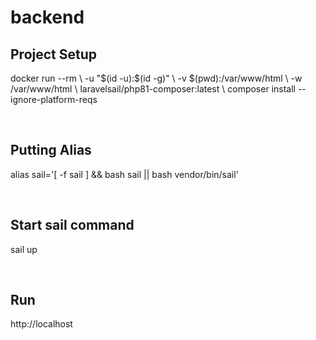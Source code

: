 # backend

## Project Setup
<p> 
    docker run --rm \
    -u "$(id -u):$(id -g)" \
    -v $(pwd):/var/www/html \
    -w /var/www/html \
    laravelsail/php81-composer:latest \
    composer install --ignore-platform-reqs
</p>

<br>

## Putting Alias
<p>
    alias sail='[ -f sail ] && bash sail || bash vendor/bin/sail'
</p>

<br>

## Start sail command
<p>
    sail up
</p>

<br>

## Run
<p>
    http://localhost
</p>